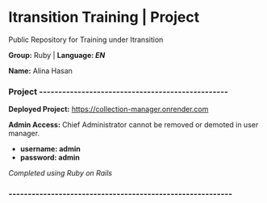 # Itransition Training | Project
Public Repository for Training under Itransition 

 **Group:** Ruby | **Language: *EN***

 **Name:** Alina Hasan

### Project -------------------------------------------------

**Deployed Project:** https://collection-manager.onrender.com

**Admin Access:** Chief Administrator cannot be removed or demoted in user manager. 
    
* **username: admin**
* **password: admin**

*Completed using Ruby on Rails*

### ----------------------------------------------------------
